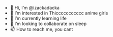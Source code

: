 - 👋 Hi, I’m @izackadacka
- 👀 I’m interested in Thiccccccccccc anime girls
- 🌱 I’m currently learning life
- 💞️ I’m looking to collaborate on sleep
- 📫 How to reach me, you cant 

<!---
izackadacka/izackadacka is a ✨ special ✨ repository because its `README.md` (this file) appears on your GitHub profile.
You can click the Preview link to take a look at your changes.
--->
